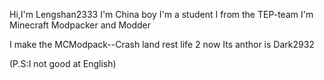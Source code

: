 Hi,I'm Lengshan2333
I'm China boy
I'm a student
I from the TEP-team
I'm Minecraft Modpacker and Modder

I make the MCModpack--Crash land rest life 2 now
Its anthor is Dark2932

(P.S:I not good at English)

